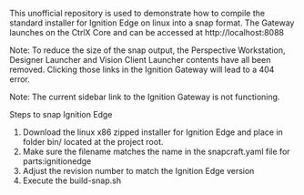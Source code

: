 This unofficial repository is used to demonstrate how to compile the standard installer for Ignition Edge on linux into a snap format.
The Gateway launches on the CtrlX Core and can be accessed at http://localhost:8088

Note: To reduce the size of the snap output, the Perspective Workstation, Designer Launcher and Vision Client Launcher contents have all been removed. Clicking those links in the Ignition Gateway will lead to a 404 error.

Note: The current sidebar link to the Ignition Gateway is not functioning.

Steps to snap Ignition Edge
1. Download the linux x86 zipped installer for Ignition Edge and place in folder bin/ located at the project root.
2. Make sure the filename matches the name in the snapcraft.yaml file for parts:ignitionedge
3. Adjust the revision number to match the Ignition Edge version
4. Execute the build-snap.sh
